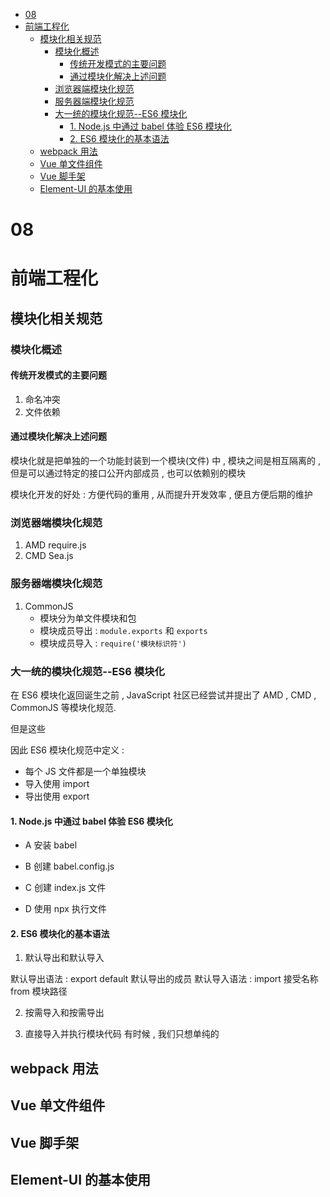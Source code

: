 - [08](#08)
- [前端工程化](#前端工程化)
  - [模块化相关规范](#模块化相关规范)
    - [模块化概述](#模块化概述)
      - [传统开发模式的主要问题](#传统开发模式的主要问题)
      - [通过模块化解决上述问题](#通过模块化解决上述问题)
    - [浏览器端模块化规范](#浏览器端模块化规范)
    - [服务器端模块化规范](#服务器端模块化规范)
    - [大一统的模块化规范--ES6 模块化](#大一统的模块化规范--es6-模块化)
      - [1. Node.js 中通过 babel 体验 ES6 模块化](#1-nodejs-中通过-babel-体验-es6-模块化)
      - [2. ES6 模块化的基本语法](#2-es6-模块化的基本语法)
  - [webpack 用法](#webpack-用法)
  - [Vue 单文件组件](#vue-单文件组件)
  - [Vue 脚手架](#vue-脚手架)
  - [Element-UI 的基本使用](#element-ui-的基本使用)

# 08

# 前端工程化

## 模块化相关规范

### 模块化概述

#### 传统开发模式的主要问题

1. 命名冲突
2. 文件依赖

#### 通过模块化解决上述问题

模块化就是把单独的一个功能封装到一个模块(文件) 中 , 模块之间是相互隔离的 , 但是可以通过特定的接口公开内部成员 , 也可以依赖别的模块

模块化开发的好处 : 方便代码的重用 , 从而提升开发效率 , 便且方便后期的维护

### 浏览器端模块化规范

1. AMD require.js
2. CMD Sea.js

### 服务器端模块化规范

1. CommonJS
    - 模块分为单文件模块和包
    - 模块成员导出 : `module.exports` 和 `exports`
    - 模块成员导入 : `require('模块标识符')`

### 大一统的模块化规范--ES6 模块化

在 ES6 模块化返回诞生之前 , JavaScript 社区已经尝试并提出了 AMD , CMD , CommonJS 等模块化规范.

但是这些

因此
ES6 模块化规范中定义 :

-   每个 JS 文件都是一个单独模块
-   导入使用 import
-   导出使用 export

#### 1. Node.js 中通过 babel 体验 ES6 模块化

-   A 安装 babel

-   B 创建 babel.config.js

-   C 创建 index.js 文件

-   D 使用 npx 执行文件

#### 2. ES6 模块化的基本语法

1. 默认导出和默认导入

默认导出语法 : export default 默认导出的成员
默认导入语法 : import 接受名称 from 模块路径

2. 按需导入和按需导出

3. 直接导入并执行模块代码
有时候 , 我们只想单纯的

## webpack 用法

## Vue 单文件组件

## Vue 脚手架

## Element-UI 的基本使用
